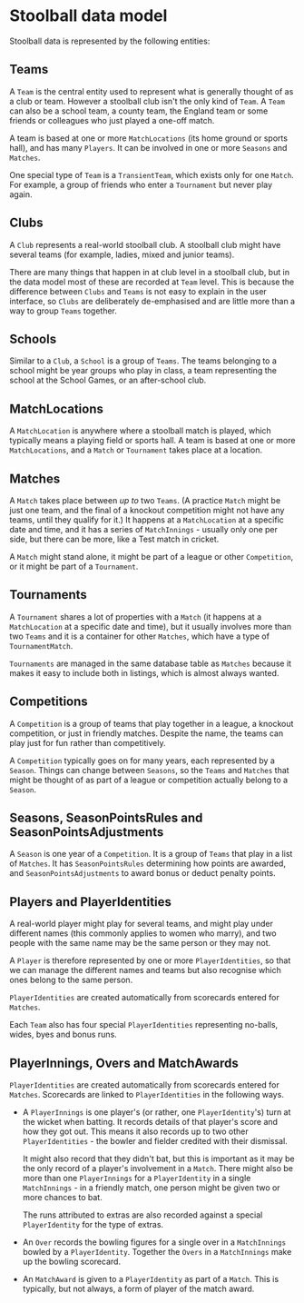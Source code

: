 # Stoolball data model

Stoolball data is represented by the following entities:

## Teams

A `Team` is the central entity used to represent what is generally thought of as a club or team. However a stoolball club isn't the only kind of `Team`. A `Team` can also be a school team, a county team, the England team or some friends or colleagues who just played a one-off match.

A team is based at one or more `MatchLocations` (its home ground or sports hall), and has many `Players`. It can be involved in one or more `Seasons` and `Matches`.

One special type of `Team` is a `TransientTeam`, which exists only for one `Match`. For example, a group of friends who enter a `Tournament` but never play again.

## Clubs

A `Club` represents a real-world stoolball club. A stoolball club might have several teams (for example, ladies, mixed and junior teams).

There are many things that happen in at club level in a stoolball club, but in the data model most of these are recorded at `Team` level. This is because the difference between `Clubs` and `Teams` is not easy to explain in the user interface, so `Clubs` are deliberately de-emphasised and are little more than a way to group `Teams` together.

## Schools

Similar to a `Club`, a `School` is a group of `Teams`. The teams belonging to a school might be year groups who play in class, a team representing the school at the School Games, or an after-school club.

## MatchLocations

A `MatchLocation` is anywhere where a stoolball match is played, which typically means a playing field or sports hall. A team is based at one or more `MatchLocations`, and a `Match` or `Tournament` takes place at a location.

## Matches

A `Match` takes place between _up to_ two `Teams`. (A practice `Match` might be just one team, and the final of a knockout competition might not have any teams, until they qualify for it.) It happens at a `MatchLocation` at a specific date and time, and it has a series of `MatchInnings` - usually only one per side, but there can be more, like a Test match in cricket.

A `Match` might stand alone, it might be part of a league or other `Competition`, or it might be part of a `Tournament`.

## Tournaments

A `Tournament` shares a lot of properties with a `Match` (it happens at a `MatchLocation` at a specific date and time), but it usually involves more than two `Teams` and it is a container for other `Matches`, which have a type of `TournamentMatch`.

`Tournaments` are managed in the same database table as `Matches` because it makes it easy to include both in listings, which is almost always wanted.

## Competitions

A `Competition` is a group of teams that play together in a league, a knockout competition, or just in friendly matches. Despite the name, the teams can play just for fun rather than competitively.

A `Competition` typically goes on for many years, each represented by a `Season`. Things can change between `Seasons`, so the `Teams` and `Matches` that might be thought of as part of a league or competition actually belong to a `Season`.

## Seasons, SeasonPointsRules and SeasonPointsAdjustments

A `Season` is one year of a `Competition`. It is a group of `Teams` that play in a list of `Matches`. It has `SeasonPointsRules` determining how points are awarded, and `SeasonPointsAdjustments` to award bonus or deduct penalty points.

## Players and PlayerIdentities

A real-world player might play for several teams, and might play under different names (this commonly applies to women who marry), and two people with the same name may be the same person or they may not.

A `Player` is therefore represented by one or more `PlayerIdentities`, so that we can manage the different names and teams but also recognise which ones belong to the same person.

`PlayerIdentities` are created automatically from scorecards entered for `Matches`.

Each `Team` also has four special `PlayerIdentities` representing no-balls, wides, byes and bonus runs.

## PlayerInnings, Overs and MatchAwards

`PlayerIdentities` are created automatically from scorecards entered for `Matches`. Scorecards are linked to `PlayerIdentities` in the following ways.

- A `PlayerInnings` is one player's (or rather, one `PlayerIdentity`'s) turn at the wicket when batting. It records details of that player's score and how they got out. This means it also records up to two other `PlayerIdentities` - the bowler and fielder credited with their dismissal.

  It might also record that they didn't bat, but this is important as it may be the only record of a player's involvement in a `Match`. There might also be more than one `PlayerInnings` for a `PlayerIdentity` in a single `MatchInnings` - in a friendly match, one person might be given two or more chances to bat.

  The runs attributed to extras are also recorded against a special `PlayerIdentity` for the type of extras.

- An `Over` records the bowling figures for a single over in a `MatchInnings` bowled by a `PlayerIdentity`. Together the `Overs` in a `MatchInnings` make up the bowling scorecard.

- An `MatchAward` is given to a `PlayerIdentity` as part of a `Match`. This is typically, but not always, a form of player of the match award.
